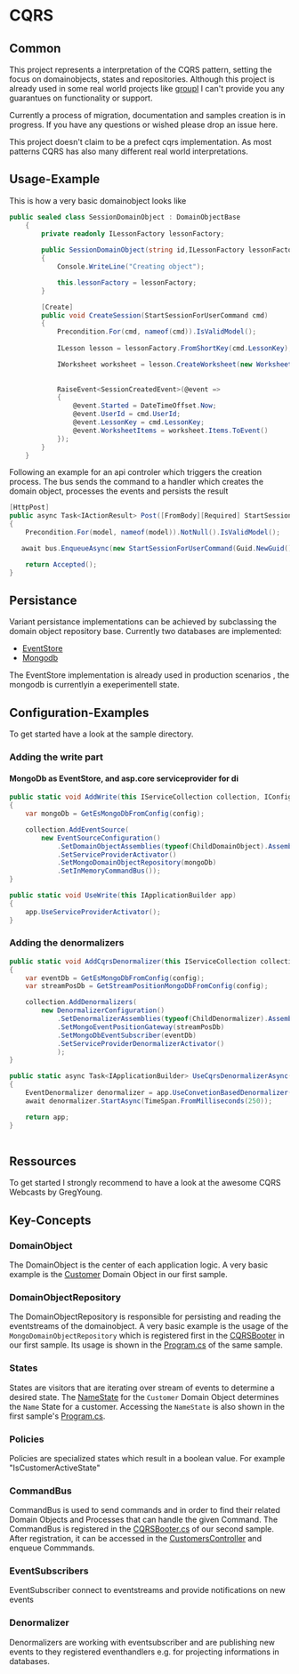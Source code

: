 # CQRS

## Common
This project represents a interpretation of the CQRS pattern, setting the focus on domainobjects, states and repositories.
Although this project is already used in some real world projects like [groupl](https://www.groupl.de) I can't provide you any guarantues on functionality or support.

Currently a process of migration, documentation and samples creation is in progress. If you have any questions or wished please drop an issue here.

This project doesn't claim to be a prefect cqrs implementation. As most patterns CQRS has also many different real world interpretations.


## Usage-Example

This is how a very basic domainobject looks like

```csharp
public sealed class SessionDomainObject : DomainObjectBase
    {
        private readonly ILessonFactory lessonFactory;
        
        public SessionDomainObject(string id,ILessonFactory lessonFactory) : base(id,null)
        {
            Console.WriteLine("Creating object");

            this.lessonFactory = lessonFactory;
        }

        [Create]
        public void CreateSession(StartSessionForUserCommand cmd)
        {
            Precondition.For(cmd, nameof(cmd)).IsValidModel();
            
            ILesson lesson = lessonFactory.FromShortKey(cmd.LessonKey);

            IWorksheet worksheet = lesson.CreateWorksheet(new WorksheetArgument());
            
            
            RaiseEvent<SessionCreatedEvent>(@event =>
            {
                @event.Started = DateTimeOffset.Now;
                @event.UserId = cmd.UserId;
                @event.LessonKey = cmd.LessonKey;
                @event.WorksheetItems = worksheet.Items.ToEvent()
            });
        }
    }
```

Following an example for an api controler which triggers the creation process. The bus sends the command to a handler which creates the domain object, processes the events and persists the result


```csharp
[HttpPost]
public async Task<IActionResult> Post([FromBody][Required] StartSessionModel model)
{
    Precondition.For(model, nameof(model)).NotNull().IsValidModel();

   await bus.EnqueueAsync(new StartSessionForUserCommand(Guid.NewGuid().ToString(), model.LessonKey, userId));

    return Accepted();
}
```` 


## Persistance
Variant persistance implementations can be achieved by subclassing the domain object repository base. 
Currently two databases are implemented:
- [EventStore](https://geteventstore.com/)
- [Mongodb](https://www.mongodb.com/)

The EventStore implementation is already used in production scenarios , the mongodb is currentlyin a exeperimentell state.

## Configuration-Examples
To get started have a look at the sample directory.

### Adding the write part

#### MongoDb as EventStore, and asp.core serviceprovider for di
```csharp
public static void AddWrite(this IServiceCollection collection, IConfiguration config)
{
    var mongoDb = GetEsMongoDbFromConfig(config);

    collection.AddEventSource(
        new EventSourceConfiguration()
            .SetDomainObjectAssemblies(typeof(ChildDomainObject).Assembly)
            .SetServiceProviderActivator()
            .SetMongoDomainObjectRepository(mongoDb)
            .SetInMemoryCommandBus());
}

public static void UseWrite(this IApplicationBuilder app)
{
    app.UseServiceProviderActivator();
}
```



### Adding the denormalizers

```csharp
public static void AddCqrsDenormalizer(this IServiceCollection collection, IConfiguration config)
{
    var eventDb = GetEsMongoDbFromConfig(config);
    var streamPosDb = GetStreamPositionMongoDbFromConfig(config);

    collection.AddDenormalizers(
        new DenormalizerConfiguration()
            .SetDenormalizerAssemblies(typeof(ChildDenormalizer).Assembly)
            .SetMongoEventPositionGateway(streamPosDb)
            .SetMongoDbEventSubscriber(eventDb)
            .SetServiceProviderDenormalizerActivator()
            ); 
}

public static async Task<IApplicationBuilder> UseCqrsDenormalizerAsync(this IApplicationBuilder app, IServiceProvider provider)
{
    EventDenormalizer denormalizer = app.UseConvetionBasedDenormalizer();
    await denormalizer.StartAsync(TimeSpan.FromMilliseconds(250));

    return app;
}
     
```

## Ressources
To get started I strongly recommend to have a look at the awesome CQRS Webcasts by GregYoung.


## Key-Concepts
### DomainObject
The DomainObject is the center of each application logic. A very basic example is the [Customer](Samples/1_NET_Core/NetCoreConsoleSample.Domain/Customer.cs) Domain Object in our first sample. 

### DomainObjectRepository
The DomainObjectRepository is responsible for persisting and reading the eventstreams of the domainobject. A very basic example is the usage of the `MongoDomainObjectRepository` which is registered first in the [CQRSBooter](Samples/1_NET_Core/NetCoreConsoleSample/CQRSBooter.cs) in our first sample. Its usage is shown in the [Program.cs](Samples/1_NET_Core/NetCoreConsoleSample/Program.cs#L29) of the same sample.

### States
States are visitors that are iterating over stream of events to determine a desired state.
The [NameState](Samples/1_NET_Core/NetCoreConsoleSample.Domain/States/NameState.cs) for the `Customer` Domain Object determines the `Name` State for a customer. Accessing the `NameState` is also shown in the first sample's [Program.cs](Samples/1_NET_Core/NetCoreConsoleSample/Program.cs#L31).

### Policies
Policies are specialized states which result in a boolean value. For example "IsCustomerActiveState"

### CommandBus
CommandBus is used to send commands and in order to find their related Domain Objects and Processes that can handle the given Command. The CommandBus is registered in the [CQRSBooter.cs](Samples/2_ASPNET_Core/AspNetCoreSample/CQRSBooter.cs#L28) of our second sample. After registration, it can be accessed in the [CustomersController](Samples/2_ASPNET_Core/AspNetCoreSample/Controllers/CustomersController.cs#L31) and enqueue Commmands.

### EventSubscribers
EventSubscriber connect to eventstreams and provide notifications on new events

### Denormalizer
Denormalizers are working with eventsubscriber and are publishing new events to they registered eventhandlers e.g. for projecting informations in databases.

